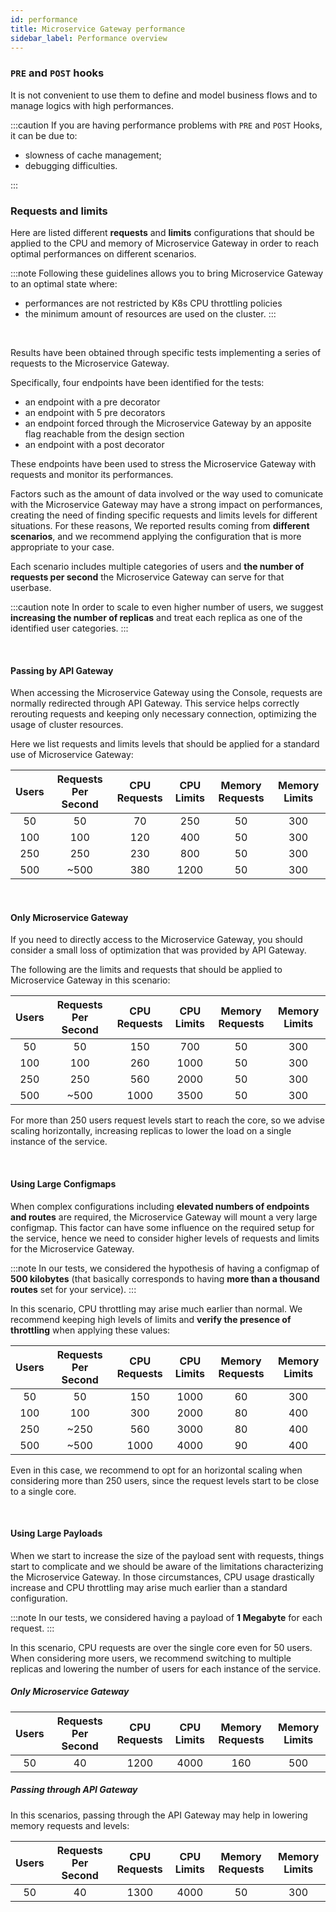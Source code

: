 ```yaml
---
id: performance
title: Microservice Gateway performance
sidebar_label: Performance overview
---
```


### `PRE` and `POST` hooks

It is not convenient to use them to define and model business flows and to manage logics with high performances.

:::caution
If you are having performance problems with `PRE` and `POST` Hooks, it can be due to:

* slowness of cache management;
* debugging difficulties.

:::

### Requests and limits

Here are listed different **requests** and **limits** configurations that should be applied to the CPU and memory of Microservice Gateway in order to reach optimal performances on different scenarios. 

:::note
Following these guidelines allows you to bring Microservice Gateway to an optimal state where: 
- performances are not restricted by K8s CPU throttling policies 
- the minimum amount of resources are used on the cluster. 
:::

<br />

Results have been obtained through specific tests implementing a series of requests to the Microservice Gateway.

Specifically, four endpoints have been identified for the tests:

- an endpoint with a pre decorator 
- an endpoint with 5 pre decorators 
- an endpoint forced through the Microservice Gateway by an apposite flag reachable from the design section
- an endpoint with a post decorator

These endpoints have been used to stress the Microservice Gateway with requests and monitor its performances.

Factors such as the amount of data involved or the way used to comunicate with the Microservice Gateway may have a strong impact on performances, creating the need of finding specific requests and limits levels for different situations. For these reasons, We reported results coming from **different scenarios**, and we recommend applying the configuration that is more appropriate to your case. 

Each scenario includes multiple categories of users and **the number of requests per second** the Microservice Gateway can serve for that userbase. 

:::caution note
In order to scale to even higher number of users, we suggest **increasing the number of replicas** and treat each replica as one of the identified user categories.
:::

<br />

#### Passing by API Gateway

When accessing the Microservice Gateway using the Console, requests are normally redirected through API Gateway. This service helps correctly rerouting requests and keeping only necessary connection, optimizing the usage of cluster resources. 

Here we list requests and limits levels that should be applied for a standard use of Microservice Gateway:

| Users | Requests Per Second | CPU Requests | CPU Limits | Memory Requests | Memory Limits |
|:-----:|:-------------------:|:------------:|:----------:|:---------------:|:-------------:|
|   50  |          50         |       70     |     250    |         50      |      300      |
|  100  |         100         |      120     |     400    |         50      |      300      |
|  250  |         250         |      230     |     800    |         50      |      300      |
|  500  |        ~500         |      380     |    1200    |         50      |      300      |

<br />

#### Only Microservice Gateway

If you need to directly access to the Microservice Gateway, you should consider a small loss of optimization that was provided by API Gateway. 

The following are the limits and requests that should be applied to Microservice Gateway in this scenario:

| Users | Requests Per Second | CPU Requests | CPU Limits | Memory Requests | Memory Limits |
|:-----:|:-------------------:|:------------:|:----------:|:---------------:|:-------------:|
|   50  |          50         |      150     |     700    |         50      |      300      |
|  100  |         100         |      260     |    1000    |         50      |      300      |
|  250  |         250         |      560     |    2000    |         50      |      300      |
|  500  |        ~500         |     1000     |    3500    |         50      |      300      |

For more than 250 users request levels start to reach the core, so we advise scaling horizontally, increasing replicas to lower the load on a single instance of the service.

<br />

#### Using Large Configmaps

When complex configurations including **elevated numbers of endpoints and routes** are required, the Microservice Gateway will mount a very large configmap. This factor can have some influence on the required setup for the service, hence we need to consider higher levels of requests and limits for the Microservice Gateway. 

:::note
In our tests, we considered the hypothesis of having a configmap of **500 kilobytes** (that basically corresponds to having **more than a thousand routes** set for your service). 
:::

In this scenario, CPU throttling may arise much earlier than normal. We recommend keeping high levels of limits and **verify the presence of throttling** when applying these values:

| Users | Requests Per Second | CPU Requests | CPU Limits | Memory Requests | Memory Limits |
|:-----:|:-------------------:|:------------:|:----------:|:---------------:|:-------------:|
|   50  |         50          |      150     |    1000    |         60      |      300      |
|  100  |        100          |      300     |    2000    |         80      |      400      |
|  250  |       ~250          |      560     |    3000    |         80      |      400      |
|  500  |       ~500          |     1000     |    4000    |         90      |      400      |

Even in this case, we recommend to opt for an horizontal scaling when considering more than 250 users, since the request levels start to be close to a single core.

<br />

#### Using Large Payloads

When we start to increase the size of the payload sent with requests, things start to complicate and we should be aware of the limitations characterizing the Microservice Gateway. In those circumstances, CPU usage drastically increase and CPU throttling may arise much earlier than a standard configuration.    

:::note
In our tests, we considered having a payload of **1 Megabyte** for each request.
:::

In this scenario, CPU requests are over the single core even for 50 users. 
When considering more users, we recommend switching to multiple replicas and lowering the number of users for each instance of the service.  

##### Only Microservice Gateway

| Users | Requests Per Second | CPU Requests | CPU Limits | Memory Requests | Memory Limits |
|:-----:|:-------------------:|:------------:|:----------:|:---------------:|:-------------:|
|   50  |         40          |      1200    |    4000    |        160      |      500      |


##### Passing through API Gateway

In this scenarios, passing through the API Gateway may help in lowering memory requests and levels:

| Users | Requests Per Second | CPU Requests | CPU Limits | Memory Requests | Memory Limits |
|:-----:|:-------------------:|:------------:|:----------:|:---------------:|:-------------:|
|   50  |         40          |     1300     |    4000    |         50      |      300      |

<br />
